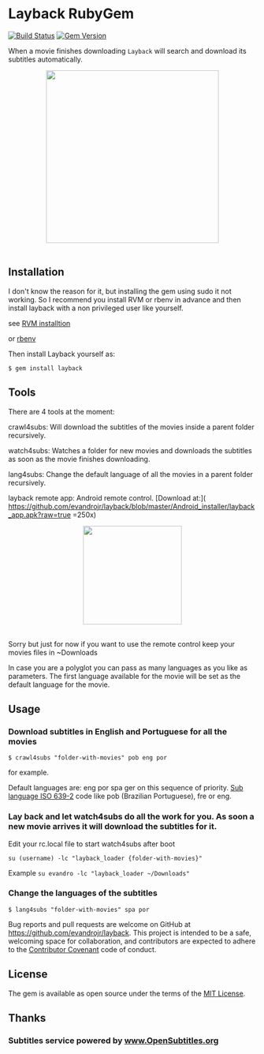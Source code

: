 # Layback RubyGem

[![Build Status](https://secure.travis-ci.org/evandrojr/layback.png)](http://travis-ci.org/evandrojr/layback)
[![Gem Version](https://badge.fury.io/rb/layback.svg)](https://badge.fury.io/rb/layback)

When a movie finishes downloading `Layback` will search and download its subtitles automatically.

<center>
<img  src="https://raw.github.com/evandrojr/layback/master/media/logo.jpg" height="350" />
</center>
<BR>

## Installation

I don't know the reason for it, but installing the gem using sudo it not working. So I recommend you install RVM or rbenv in advance and then install layback with a non privileged user like yourself.

see [RVM installtion](https://rvm.io/rvm/install)

or [rbenv](https://github.com/rbenv/rbenv)

Then install Layback yourself as:

    $ gem install layback

## Tools

There are 4 tools at the moment:

crawl4subs: Will download the subtitles of the movies
inside a parent folder recursively.

watch4subs: Watches a folder for new movies and downloads the subtitles as soon
as the movie finishes downloading.

lang4subs: Change the default language of
all the movies in a parent folder recursively.

layback remote app: Android remote control.
[Download at:]( https://github.com/evandrojr/layback/blob/master/Android_installer/layback_app.apk?raw=true =250x)

<center>
<img  src="https://raw.github.com/evandrojr/layback/master/media/remote_control_screenshot.jpg" height="200" />
</center>
<BR>

Sorry but just for now if you want to use the remote control keep your movies files in ~Downloads


In case you are a polyglot you can pass as many languages as you like as parameters. The first language available for the movie will be set as the default language for the movie.

## Usage

### Download subtitles in English and Portuguese for all the movies  

    $ crawl4subs "folder-with-movies" pob eng por

for example.

Default languages are: eng por spa ger on this sequence of priority. [Sub language ISO 639-2](https://github.com/byroot/ruby-osdb/blob/master/lib/osdb/language.rb) code like pob (Brazilian Portuguese), fre or eng.

### Lay back and let watch4subs do all the work for you. As soon a new movie arrives it will download the subtitles for it.  

Edit your rc.local file to start watch4subs after boot

    su (username) -lc "layback_loader {folder-with-movies}"  

Example
`su evandro -lc "layback_loader ~/Downloads"`


### Change the languages of the subtitles

    $ lang4subs "folder-with-movies" spa por

Bug reports and pull requests are welcome on GitHub at https://github.com/evandrojr/layback. This project is intended to be a safe, welcoming space for collaboration, and contributors are expected to adhere to the [Contributor Covenant](contributor-covenant.org) code of conduct.

## License

The gem is available as open source under the terms of the [MIT License](http://opensource.org/licenses/MIT).

## Thanks

### Subtitles service powered by www.OpenSubtitles.org
